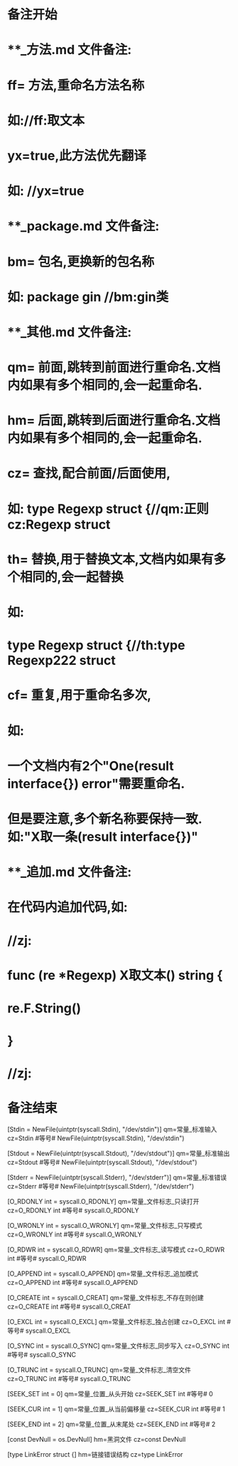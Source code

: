 # 备注开始
# **_方法.md 文件备注:
# ff= 方法,重命名方法名称
# 如://ff:取文本
#
# yx=true,此方法优先翻译
# 如: //yx=true

# **_package.md 文件备注:
# bm= 包名,更换新的包名称 
# 如: package gin //bm:gin类

# **_其他.md 文件备注:
# qm= 前面,跳转到前面进行重命名.文档内如果有多个相同的,会一起重命名.
# hm= 后面,跳转到后面进行重命名.文档内如果有多个相同的,会一起重命名.
# cz= 查找,配合前面/后面使用,
# 如: type Regexp struct {//qm:正则 cz:Regexp struct
#
# th= 替换,用于替换文本,文档内如果有多个相同的,会一起替换
# 如:
# type Regexp struct {//th:type Regexp222 struct
#
# cf= 重复,用于重命名多次,
# 如: 
# 一个文档内有2个"One(result interface{}) error"需要重命名.
# 但是要注意,多个新名称要保持一致. 如:"X取一条(result interface{})"

# **_追加.md 文件备注:
# 在代码内追加代码,如:
# //zj:
# func (re *Regexp) X取文本() string { 
# re.F.String()
# }
# //zj:
# 备注结束

[Stdin = NewFile(uintptr(syscall.Stdin), "/dev/stdin")]
qm=常量_标准输入
cz=Stdin #等号# NewFile(uintptr(syscall.Stdin), "/dev/stdin")

[Stdout = NewFile(uintptr(syscall.Stdout), "/dev/stdout")]
qm=常量_标准输出
cz=Stdout #等号# NewFile(uintptr(syscall.Stdout), "/dev/stdout")

[Stderr = NewFile(uintptr(syscall.Stderr), "/dev/stderr")]
qm=常量_标准错误
cz=Stderr #等号# NewFile(uintptr(syscall.Stderr), "/dev/stderr")

[O_RDONLY int = syscall.O_RDONLY]
qm=常量_文件标志_只读打开
cz=O_RDONLY int #等号# syscall.O_RDONLY

[O_WRONLY int = syscall.O_WRONLY]
qm=常量_文件标志_只写模式
cz=O_WRONLY int #等号# syscall.O_WRONLY

[O_RDWR int = syscall.O_RDWR]
qm=常量_文件标志_读写模式
cz=O_RDWR int #等号# syscall.O_RDWR

[O_APPEND int = syscall.O_APPEND]
qm=常量_文件标志_追加模式
cz=O_APPEND int #等号# syscall.O_APPEND

[O_CREATE int = syscall.O_CREAT]
qm=常量_文件标志_不存在则创建
cz=O_CREATE int #等号# syscall.O_CREAT

[O_EXCL int = syscall.O_EXCL]
qm=常量_文件标志_独占创建
cz=O_EXCL int #等号# syscall.O_EXCL

[O_SYNC int = syscall.O_SYNC]
qm=常量_文件标志_同步写入
cz=O_SYNC int #等号# syscall.O_SYNC

[O_TRUNC int = syscall.O_TRUNC]
qm=常量_文件标志_清空文件
cz=O_TRUNC int #等号# syscall.O_TRUNC

[SEEK_SET int = 0]
qm=常量_位置_从头开始
cz=SEEK_SET int #等号# 0

[SEEK_CUR int = 1]
qm=常量_位置_从当前偏移量
cz=SEEK_CUR int #等号# 1

[SEEK_END int = 2]
qm=常量_位置_从末尾处
cz=SEEK_END int #等号# 2

[const DevNull = os.DevNull]
hm=黑洞文件
cz=const DevNull

[type LinkError struct {]
hm=链接错误结构
cz=type LinkError
